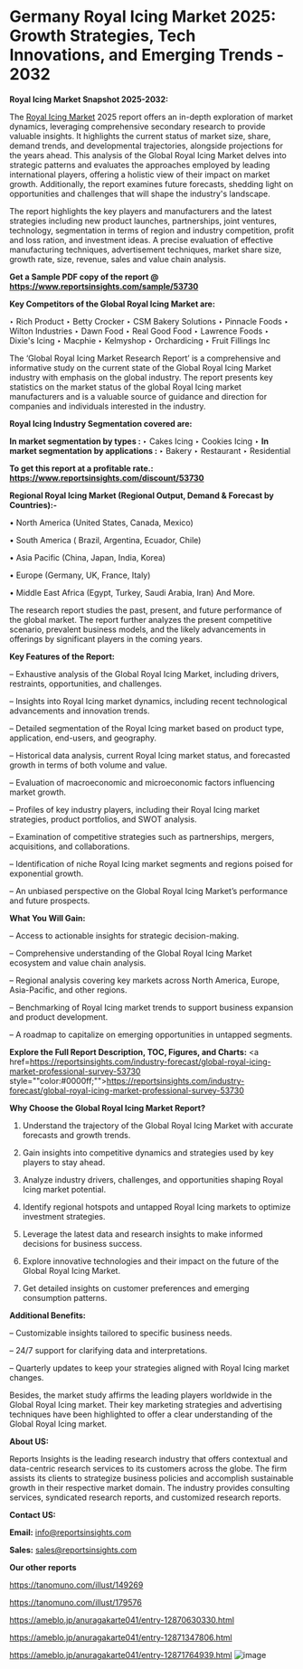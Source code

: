 # Germany Royal Icing Market 2025: Growth Strategies, Tech Innovations, and Emerging Trends - 2032

<strong>Royal Icing Market Snapshot 2025-2032:</strong>

The <a href=https://www.reportsinsights.com/sample/53730>Royal Icing Market</a> 2025 report offers an in-depth exploration of market dynamics, leveraging comprehensive secondary research to provide valuable insights. It highlights the current status of market size, share, demand trends, and developmental trajectories, alongside projections for the years ahead. This analysis of the Global Royal Icing Market delves into strategic patterns and evaluates the approaches employed by leading international players, offering a holistic view of their impact on market growth. Additionally, the report examines future forecasts, shedding light on opportunities and challenges that will shape the industry's landscape.

The report highlights the key players and manufacturers and the latest strategies including new product launches, partnerships, joint ventures, technology, segmentation in terms of region and industry competition, profit and loss ration, and investment ideas. A precise evaluation of effective manufacturing techniques, advertisement techniques, market share size, growth rate, size, revenue, sales and value chain analysis.

<strong>Get a Sample PDF copy of the report @ <a href=https://www.reportsinsights.com/sample/53730 style=color:#0000ff;>https://www.reportsinsights.com/sample/53730</a></strong>

<strong>Key Competitors of the Global Royal Icing Market are:</strong>

‣ Rich Product
‣ Betty Crocker
‣ CSM Bakery Solutions
‣ Pinnacle Foods
‣ Wilton Industries
‣ Dawn Food
‣ Real Good Food
‣ Lawrence Foods
‣ Dixie's Icing
‣ Macphie
‣ Kelmyshop
‣ Orchardicing
‣ Fruit Fillings Inc

The ‘Global Royal Icing Market Research Report’ is a comprehensive and informative study on the current state of the Global Royal Icing Market industry with emphasis on the global industry. The report presents key statistics on the market status of the global Royal Icing market manufacturers and is a valuable source of guidance and direction for companies and individuals interested in the industry.

<strong>Royal Icing Industry Segmentation covered are:</strong>

<strong>In market segmentation by types : </strong>
‣ Cakes Icing
‣ Cookies Icing
‣ 
<strong>In market segmentation by applications : </strong>
‣ Bakery
‣ Restaurant
‣ Residential

<strong>To get this report at a profitable rate.: <a href=https://www.reportsinsights.com/discount/53730 style=color:#0000ff;>https://www.reportsinsights.com/discount/53730</a></strong>

<strong>Regional Royal Icing Market (Regional Output, Demand &amp; Forecast by Countries):-</strong>

• North America (United States, Canada, Mexico)

• South America ( Brazil, Argentina, Ecuador, Chile)

• Asia Pacific (China, Japan, India, Korea)

• Europe (Germany, UK, France, Italy)

• Middle East Africa (Egypt, Turkey, Saudi Arabia, Iran) And More.

The research report studies the past, present, and future performance of the global market. The report further analyzes the present competitive scenario, prevalent business models, and the likely advancements in offerings by significant players in the coming years.

<strong>Key Features of the Report:</strong>

– Exhaustive analysis of the Global Royal Icing Market, including drivers, restraints, opportunities, and challenges.

– Insights into Royal Icing market dynamics, including recent technological advancements and innovation trends.

– Detailed segmentation of the Royal Icing market based on product type, application, end-users, and geography.

– Historical data analysis, current Royal Icing market status, and forecasted growth in terms of both volume and value.

– Evaluation of macroeconomic and microeconomic factors influencing market growth.

– Profiles of key industry players, including their Royal Icing market strategies, product portfolios, and SWOT analysis.

– Examination of competitive strategies such as partnerships, mergers, acquisitions, and collaborations.

– Identification of niche Royal Icing market segments and regions poised for exponential growth.

– An unbiased perspective on the Global Royal Icing Market’s performance and future prospects.

<strong>What You Will Gain:</strong>

– Access to actionable insights for strategic decision-making.

– Comprehensive understanding of the Global Royal Icing Market ecosystem and value chain analysis.

– Regional analysis covering key markets across North America, Europe, Asia-Pacific, and other regions.

– Benchmarking of Royal Icing market trends to support business expansion and product development.

– A roadmap to capitalize on emerging opportunities in untapped segments.

<strong>Explore the Full Report Description, TOC, Figures, and Charts:</strong>
<a href=https://reportsinsights.com/industry-forecast/global-royal-icing-market-professional-survey-53730 style=""color:#0000ff;"">https://reportsinsights.com/industry-forecast/global-royal-icing-market-professional-survey-53730</a>

<strong>Why Choose the Global Royal Icing Market Report?</strong>

1. Understand the trajectory of the Global Royal Icing Market with accurate forecasts and growth trends.

2. Gain insights into competitive dynamics and strategies used by key players to stay ahead.

3. Analyze industry drivers, challenges, and opportunities shaping Royal Icing market potential.

4. Identify regional hotspots and untapped Royal Icing markets to optimize investment strategies.

5. Leverage the latest data and research insights to make informed decisions for business success.

6. Explore innovative technologies and their impact on the future of the Global Royal Icing Market.

7. Get detailed insights on customer preferences and emerging consumption patterns.

<strong>Additional Benefits:</strong>

– Customizable insights tailored to specific business needs.

– 24/7 support for clarifying data and interpretations.

– Quarterly updates to keep your strategies aligned with Royal Icing market changes.

Besides, the market study affirms the leading players worldwide in the Global Royal Icing market. Their key marketing strategies and advertising techniques have been highlighted to offer a clear understanding of the Global Royal Icing market.

<strong><strong>About US</strong>:</strong>

Reports Insights is the leading research industry that offers contextual and data-centric research services to its customers across the globe. The firm assists its clients to strategize business policies and accomplish sustainable growth in their respective market domain. The industry provides consulting services, syndicated research reports, and customized research reports.

<strong>Contact US:</strong>

<p class=><b>Email:</b> <a href=mailto:info@reportsinsights.com>info@reportsinsights.com</a></p>
<p class=><b>Sales:</b> <a href=mailto:sales@reportsinsights.com>sales@reportsinsights.com</a></p>

<strong>Our other reports</strong>

<a href=https://tanomuno.com/illust/149269>https://tanomuno.com/illust/149269</a>

<a href=https://tanomuno.com/illust/179576>https://tanomuno.com/illust/179576</a>

<a href=https://ameblo.jp/anuragakarte041/entry-12870630330.html>https://ameblo.jp/anuragakarte041/entry-12870630330.html</a>

<a href=https://ameblo.jp/anuragakarte041/entry-12871347806.html>https://ameblo.jp/anuragakarte041/entry-12871347806.html</a>

<a href=https://ameblo.jp/anuragakarte041/entry-12871764939.html>https://ameblo.jp/anuragakarte041/entry-12871764939.html</a>
![image](https://github.com/user-attachments/assets/642558d8-15c5-45f5-8c20-d166ad8965d9)
